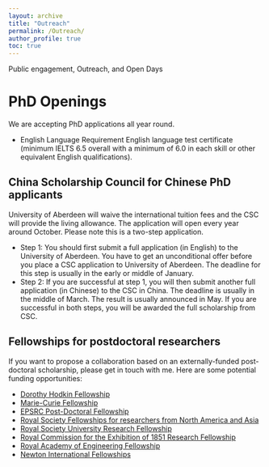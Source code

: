```yaml
---
layout: archive
title: "Outreach"
permalink: /Outreach/
author_profile: true
toc: true
---
```


Public engagement, Outreach, and Open Days

<!-- {% include toc %} -->

# PhD Openings
We are accepting PhD applications all year round.
* English Language Requirement
English language test certificate (minimum IELTS 6.5 overall with a minimum of 6.0 in each skill or other equivalent English qualifications).

## China Scholarship Council for Chinese PhD applicants 
University of Aberdeen will waive the international tuition fees and the CSC will provide the living allowance. 
The application will open every year around October. Please note this is a two-step application. 
* Step 1: You should first submit a full application (in English) to the University of Aberdeen. You have to get an unconditional offer before you place a CSC application to University of Aberdeen. The deadline for this step is usually in the early or middle of January. 
* Step 2: If you are successful at step 1, you will then submit another full application (in Chinese) to the CSC in China. The deadline is usually in the middle of March. The result is usually announced in May.
If you are successful in both steps, you will be awarded the full scholarship from CSC.


## Fellowships for postdoctoral researchers
If you want to propose a collaboration based on an externally-funded post-doctoral scholarship, please get in touch with me. Here are some potential funding opportunities:
* [Dorothy Hodkin Fellowship](https://royalsociety.org/grants-schemes-awards/grants/dorothy-hodgkin-fellowship/) 
* [Marie-Curie Fellowship](http://ec.europa.eu/research/mariecurieactions/)
* [EPSRC Post-Doctoral Fellowship](https://epsrc.ukri.org/skills/fellows/areas/)
* [Royal Society Fellowships for researchers from North America and Asia](http://www.scholarshippost.com/scholarships/royal-society-fellowships/)
* [Royal Society University Research Fellowship](https://royalsociety.org/grants/schemes/university-research/)
* [Royal Commission for the Exhibition of 1851 Research Fellowship](http://www.royalcommission1851.org.uk/awards/?award=research)
* [Royal Academy of Engineering Fellowship](http://www.raeng.org.uk/grants-and-prizes/support-for-research/research-fellowships/raeng-research-fellowship)
* [Newton International Fellowships](https://royalsociety.org/grants-schemes-awards/grants/newton-international/)



